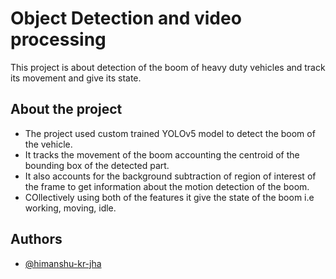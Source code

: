 
# Object Detection and video processing

This project is about detection of the boom of heavy duty vehicles and track its movement and give its state.


## About the project

- The project used custom trained YOLOv5 model to detect the boom of the vehicle.
- It tracks the movement of the boom accounting the centroid of the bounding box of the detected part.
- It also accounts for the background subtraction of region of interest of the frame to get information about the motion detection of the boom.
- COllectively using both of the features it give the state of the boom i.e working, moving, idle.


## Authors

- [@himanshu-kr-jha](https://www.github.com/himanshu-kr-jha)

